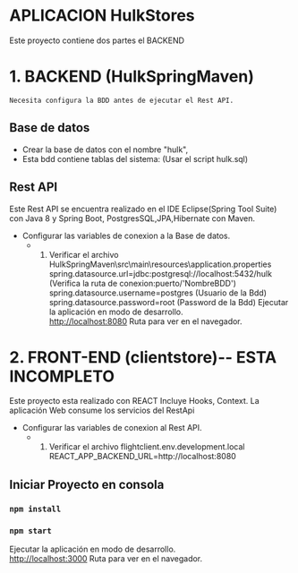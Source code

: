 # APLICACION HulkStores
Este proyecto contiene dos partes el BACKEND 

# 1. BACKEND  (HulkSpringMaven)
	Necesita configura la BDD antes de ejecutar el Rest API.
## Base de datos
* Crear la base de datos con el nombre "hulk", 
* Esta bdd contiene tablas del sistema: (Usar el script hulk.sql)


## Rest API
Este Rest API se encuentra realizado en el IDE Eclipse(Spring Tool Suite) con Java 8 y Spring Boot, PostgresSQL,JPA,Hibernate con Maven. 
* Configurar las variables de conexion a la Base de datos.
	* 1. Verificar el archivo HulkSpringMaven\src\main\resources\application.properties
		spring.datasource.url=jdbc:postgresql://localhost:5432/hulk (Verifica la ruta de conexion:puerto/'NombreBDD')
		spring.datasource.username=postgres (Usuario de la Bdd)
		spring.datasource.password=root (Password de la Bdd)
Ejecutar la aplicación en modo de desarrollo.<br>
[http://localhost:8080](http://localhost:8080) Ruta para ver en el navegador.


# 2. FRONT-END (clientstore)-- ESTA INCOMPLETO

Este proyecto esta realizado con REACT Incluye Hooks, Context.
La aplicación Web consume los servicios del RestApi 
* Configurar las variables de conexion al Rest API.
	* 1. Verificar el archivo flightclient\.env.development.local
		REACT_APP_BACKEND_URL=http://localhost:8080


## Iniciar Proyecto en consola

### `npm install`

### `npm start`

Ejecutar la aplicación en modo de desarrollo.<br>
[http://localhost:3000](http://localhost:3000) Ruta para ver en el navegador.

